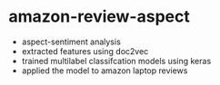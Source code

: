 # amazon-review-aspect
- aspect-sentiment analysis 
- extracted features using doc2vec
- trained multilabel classifcation models using keras
- applied the model to amazon laptop reviews

